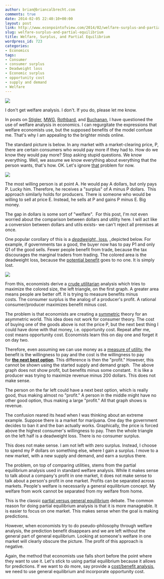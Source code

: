 ```yaml
---
author: brian@briancalbrecht.com
comments: true
date: 2014-02-05 22:40:10+00:00
layout: post
link: http://www.econpointofview.com/2014/02/welfare-surplus-and-partial-equilibrium/
slug: welfare-surplus-and-partial-equilibrium
title: Welfare, Surplus, and Partial Equilibrium
wordpress_id: 723
categories:
- Economics
tags:
- Consumer
- consumer surplus
- Deadweight loss
- Economic surplus
- opportunity cost
- supply and demand
- Welfare
---
```


![](http://25.media.tumblr.com/tumblr_mc0mohTnZT1qamn23o1_500.gif)




I don't get welfare analysis. I don't. If you do, please let me know.




In posts on [Stigler](http://econpointofview.com/2014/02/04/stigler-chapter-4-the-theory-of-utility-part-2/), [MWG](http://econpointofview.com/2013/10/30/mas-colell-chapter-3-classical-demand-theory-part-2/), [Rothbard](http://econpointofview.com/2014/01/09/rothbard-chapter-2-direct-exchange-part-2/), and [Buchanan](http://econpointofview.com/2014/01/02/well-put-my-friend-13/), I have questioned the use of welfare analysis in economics. I can regurgitate the expressions that welfare economists use, but the supposed benefits of the model confuse me. That's why I am appealing to the brighter minds online.




The standard picture is below. In any market with a market-clearing price, P, there are certain consumers who would pay more if they had to. How do we know they would pay more? Stop asking stupid questions. We know everything. Well, we assume we know everything about everything that the person wants, that's how. OK. Let's ignore [that](http://www.econlib.org/library/Essays/hykKnw1.html) problem for now.


![](http://www.economicsonline.co.uk/How%20markets%20work%20graphs/Economic-welfare.png)


The most willing person is at point A. He would pay A dollars, but only pays P. Lucky him. Therefore, he receives a "surplus" of A minus P dollars.  This approach similarly holds for producers. There is someone who would be willing to sell at price E. Instead, he sells at P and gains P minus E. Big money.




The gap in dollars is some sort of "welfare".  For this post, I'm not even worried about the comparison between dollars and utility here. I will act like a conversion between dollars and utils exists- we can't reject all premises at once.<!-- more -->


One popular corollary of this is a [_deadweight_](http://www.aei-ideas.org/2013/12/video-explains-how-the-minimum-wage-leads-to-a-deadweight-loss-and-makes-us-worse-off-on-net/)_[ loss](http://www.aei-ideas.org/2013/12/video-explains-how-the-minimum-wage-leads-to-a-deadweight-loss-and-makes-us-worse-off-on-net/), _depicted below. For example, if governments tax a good, the buyer now has to pay P1 and only Q1 of the good sells. Fewer people benefit from trade, because the tax discourages the marginal traders from trading. The colored area is the deadweight loss, because the [potential benefit](http://lsolum.typepad.com/legaltheory/2013/12/davison-bing-pratt-hutchinson-on-the-deadweight-loss-of-gift-giving.html) goes to no one. It is simply lost.

![](http://economicsonline.co.uk/Market%20failures%20graphs/Monopoly%20welfare%20loss.png)

From this, economists derive a [crude utilitarian](http://econlog.econlib.org/archives/2013/10/the_error_of_be.html) analysis which tries to maximize the colored size, the left triangle, on the first graph. A greater area means people are better off. It is trying to measure benefits minus costs. The consumer surplus is the analog of a producer's profit. A rational consumer/producer maximizes benefit minus cost.

The problem is that economists are creating a [symmetric](http://econpointofview.com/2014/01/16/two-ways-to-paint-or-teach-economics/) theory for an asymmetric world. This idea does not work for consumer theory. The cost of buying one of the goods above is not the price P, but the next best thing I could have done with that money, i.e. opportunity cost. Repeat after me, cost means opportunity cost. Economists learn this on day one and forget it on day two.

Therefore, even assuming we can use money as a [measure of utility](http://accountlearning.blogspot.com.es/2014/01/concept-of-cardinal-utility-analysis.html), the benefit is the willingness to pay and the cost is the willingness to pay for [**the next best option**](http://bastiat.mises.org/2014/01/floods-snow-and-opportunity-cost/). This difference is then the "profit." However, this cannot be shown using the started supply and demand graph.  The above graph does not show profit, but benefits minus some constant.  It is like a producer was trying to maximize revenue minus 200 dollars. This does not make sense.

The person on the far left could have a next best option, which is really good, thus making almost no "profit." A person in the middle might have no other good option, thus making a large "profit." All that graph shows is revenue.

The confusion reared its head when I was thinking about an extreme example. Suppose there is a market for marijuana. One day the government decides to ban it and the ban actually works. Graphically, the price is forced above the highest consumer's willingness to pay. Then the whole triangle on the left half is a deadweight loss. There is no consumer surplus.

This does not make sense. I am not left with zero surplus. Instead, I choose to spend my P dollars on something else, where I gain a surplus. I move to a new market, with a new supply and demand, and earn a surplus there.

The problem, on top of comparing utilities, stems from the partial equilibrium analysis used in standard welfare analysis. While it makes sense to talk about a company's profit in one market, it does not make sense to talk about a person's profit in one market. Profits can be separated across markets. People's welfare is necessarily a general equilibrium concept. My welfare from work cannot be separated from my welfare from home.

This is the classic [partial versus general equilibrium](http://superiorw.blogspot.com.es/2011/11/acemoglu-criticizes-randomized-control.html#.UvK5u_ldWSp) debate. The common reason for doing partial equilibrium analysis is that it is more manageable. It is easier to focus on one market. This makes sense when the goal is making predictions.

However, when economists try to do pseudo-philosophy through welfare analysis, the prediction benefit disappears and we are left without the general part of general equilibrium. Looking at someone's welfare in one market will clearly obscure the picture. The profit of this approach is negative.

Again, the method that economists use falls short before the point where they want to use it. Let's stick to using partial equilibrium because it allows for predictions. If we want to do more, say provide a [cost/benefit analysis](http://www.thebigquestions.com/2010/03/25/three-sides-to-the-story/), we need to use general equilibrium and incorporate opportunity cost.
